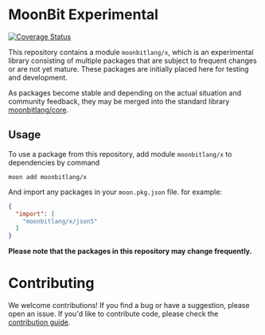 # MoonBit Experimental

[![Coverage Status](https://coveralls.io/repos/github/moonbitlang/x/badge.svg?branch=main)](https://coveralls.io/github/moonbitlang/x?branch=main)

This repository contains a module `moonbitlang/x`, which is an experimental 
library consisting of multiple packages that are subject to frequent changes or are 
not yet mature. These packages are initially placed here for testing and development.

As packages become stable and depending on the actual situation and community feedback, 
they may be merged into the standard library [moonbitlang/core](https://github.com/moonbitlang/core).

## Usage

To use a package from this repository, add module `moonbitlang/x` to 
dependencies by command

```
moon add moonbitlang/x
``` 

And import any packages in your `moon.pkg.json` file. for example:

```json
{
  "import": [
    "moonbitlang/x/json5"
  ]
}
```

**Please note that the packages in this repository may change frequently.**

# Contributing

We welcome contributions! If you find a bug or have a suggestion, please open an issue. 
If you'd like to contribute code, please check the [contribution guide](https://github.com/moonbitlang/core/blob/main/CONTRIBUTING.md).

